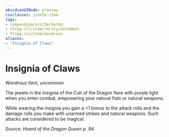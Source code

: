 ```yaml
---
obsidianUIMode: preview
cssclasses: json5e-item
tags:
- compendium/src/5e/hotdq
- ttrpg-cli/item/rarity/uncommon
- ttrpg-cli/item/wondrous
aliases: 
- "Insignia of Claws"
---
```

# Insignia of Claws
*Wondrous Item, uncommon*  


The jewels in the insignia of the Cult of the Dragon flare with purple light when you enter combat, empowering your natural fists or natural weapons.

While wearing the insignia you gain a +1 bonus to the attack rolls and the damage rolls you make with unarmed strikes and natural weapons. Such attacks are considered to be magical.

*Source: Hoard of the Dragon Queen p. 94*